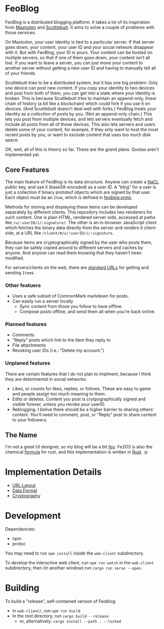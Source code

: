 FeoBlog
=======

FeoBlog is a distributed blogging platform. It takes a lot of its
inspiration from [Mastodon] and [Scuttlebutt]. It aims to solve a couple of
problems with those services.

[Mastodon]: https://joinmastodon.org/
[Scuttlebutt]: https://www.scuttlebutt.nz/

On Mastodon, your user identity is tied to a particular server. If that server
goes down, your content, your user ID and your social network disappear with it.
But with FeoBlog, your ID is yours. Your content can be hosted on multiple
servers, so that if one of them goes down, your content isn't all lost. If you
want to leave a server, you can just move your content to another server without
getting a new user ID and having to manually tell all of your friends.

Scuttlebutt tries to be a distributed system, but it has one big problem: Only
one device can post new content. If you copy your identity to two devices and
post from both of them, you can get into a state where your identity is broken.
This is because Scuttlebutt tries to maintain an append-only, linear chain of
history (a bit like a blockchain) which could fork if you use it on devices.
(And Scuttlebutt doesn't deal well with forks.)
FeoBlog treats your identity as a *collection* of posts by you. (Not an
append-only chain.) This lets you post from multiple devices, and lets servers
eventually fetch and include all posts from all of those devices. This also
lets servers and users delete some of your content, for example, if they only
want to host the most recent posts by you, or want to exclude content that
uses too much disk space.

OK, well, all of this is theory so far. These are the grand plans. Quotas
aren't implemented yet.

Core Features
-------------

The main feature of FeoBlog is its data structure. Anyone can create a
[NaCL][Cryptography] public key, and use it (base58-encoded) as a user ID. A
"blog" for a user is just a collection if binary protobuf objects which are
signed by that user. Each object must be an `Item`, which is defined in
[feoblog.proto].

Methods for storing and displaying these items can be developed separately by different
clients. This repository includes two renderers for such content.  One is plain
HTML, rendered server-side, accessed at paths like `/u/:userID/i/:signature/`.
The other is an in-browser JavaScript client which fetches the binary data
directly from the server and renders it client-side, at a URL like
`/client/#/u/:userID/i/:signature`.

Because items are cryptographically signed by the user who posts them, they can
be safely copied around to different servers and caches by anyone. And anyone
can read them knowing that they haven't been modified.

For servers/clients on the web, there are [standard URLs][URL Layout] for getting and
sending `Item`s.

### Other featuers ###

 * Uses a safe subset of CommonMark markdown for posts.
 * Can easily run a server locally
   * Sync content from those you follow to have offline.
   * Compose posts offline, and send them all when you're back online.

### Planned features ###

 * Comments
 * "Reply" posts which link to the Item they reply to
 * File attachments
 * Revoking user IDs (i.e.: "Delete my account.")

 ### Unplaned features ###

There are certain features that I do not plan to implment, because I think they
are deterimental in social networks.

 * Likes, or counts for likes, replies, or follows. These are easy to game and
   people assign too much meaning to them.
 * Edits or deletes. Content you post is crytpographically signed and visible
   forever, unless you revoke your userID.
 * Reblogging. I belive there should be a higher barrier to sharing others'
   content. You'll need to comment, post, or "Reply" post to share content to
   your followers.


[feoblog.proto]: ./protobufs/feoblog.proto

The Name
--------

I'm not a great UI designer, so my blog will be a bit [feo]. Fe2O3 is also
the chemical [formula] for rust, and this implementation is written in [Rust]. :p 

[feo]: https://en.wiktionary.org/wiki/feo#Spanish
[formula]: https://en.wikipedia.org/wiki/Iron(III)_oxide
[Rust]: https://www.rust-lang.org/

Implementation Details
======================

* [URL Layout]
* [Data Format]
* [Cryptography]

[URL Layout]: ./docs/url_layout.md
[Data Format]: ./docs/data_format.md
[Cryptography]: ./docs/crypto.md


Development
===========

Dependencies:
 * npm
 * protoc

You may need to run `npm install` inside the `web-client` subdirectory.

To develop the interactive web client, run `npm run watch` in the `web-client`
subdirectory, then (in another window) run `cargo run serve --open`.

Building
========

To build a "release", self-contained version of Feoblog:

* In `web-client/`, run `npm run build`
* In the root directory, run `cargo build --release`
  * or, alternatively: `cargo install --path . --locked`